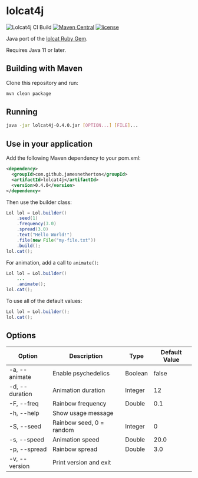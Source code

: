# lolcat4j

![Lolcat4j CI Build](https://github.com/jamesnetherton/lolcat4j/workflows/Lolcat4j%20CI%20Build/badge.svg?branch=master)
[![Maven Central](https://img.shields.io/maven-central/v/com.github.jamesnetherton/lolcat4j.svg?maxAge=600)](http://search.maven.org/#search%7Cga%7C1%7Clolcat4j)
[![license](https://img.shields.io/github/license/mashape/apistatus.svg?maxAge=600)](https://opensource.org/licenses/MIT)

Java port of the [lolcat Ruby Gem](https://github.com/busyloop/lolcat).

Requires Java 11 or later.

## Building with Maven

Clone this repository and run:

```bash
mvn clean package
```

## Running

```bash
java -jar lolcat4j-0.4.0.jar [OPTION...] [FILE]...
```

## Use in your application

Add the following Maven dependency to your pom.xml:

```xml
<dependency>
  <groupId>com.github.jamesnetherton</groupId>
  <artifactId>lolcat4j</artifactId>
  <version>0.4.0</version>
</dependency>
```

Then use the builder class:

```java
Lol lol = Lol.builder()
    .seed(1)
    .frequency(3.0)
    .spread(3.0)
    .text("Hello World!")
    .file(new File("my-file.txt"))
    .build();
lol.cat();
```

For animation, add a call to `animate()`:

```java
Lol lol = Lol.builder()
    ...
    .animate();
lol.cat();
```

To use all of the default values:

```java
Lol lol = Lol.builder();
lol.cat();
```

## Options

| Option         | Description              | Type    | Default Value |
|----------------|--------------------------|---------|---------------|
| -a, --animate  | Enable psychedelics      | Boolean | false         |
| -d, --duration | Animation duration       | Integer | 12            |
| -F, --freq     | Rainbow frequency        | Double  | 0.1           |
| -h, --help     | Show usage message       |         |               |
| -S, --seed     | Rainbow seed, 0 = random | Integer | 0             |
| -s, --speed    | Animation speed          | Double  | 20.0          |
| -p, --spread   | Rainbow spread           | Double  | 3.0           |
| -v, --version  | Print version and exit   |         |               |
